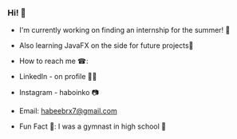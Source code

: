 ### Hi! 👋

- I'm currently working on finding an internship for the summer! 🔭
- Also learning JavaFX on the side for future projects📘
- How to reach me ☎:
-   LinkedIn - on profile 🤵‍♂️
-   Instagram - haboinko 📷 
-   Email: habeebrx7@gmail.com

- Fun Fact 🤔: I was a gymnast in high school 🚶



<!--
**SlasherGeo/SlasherGeo** is a ✨ _special_ ✨ repository because its `README.md` (this file) appears on your GitHub profile.

Here are some ideas to get you started:

- 🔭 I’m currently working on ...
- 🌱 I’m currently learning ...
- 👯 I’m looking to collaborate on ...
- 🤔 I’m looking for help with ...
- 💬 Ask me about ...
- 📫 How to reach me: ...
- 😄 Pronouns: ...
- ⚡ Fun fact: ...
-->
